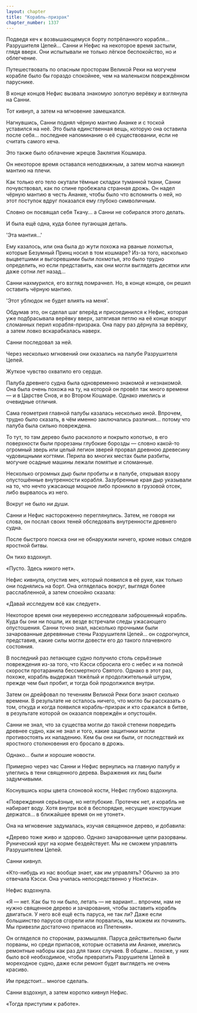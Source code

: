 ```yaml
---
layout: chapter
title: "Корабль-призрак"
chapter_number: 1337
---
```


Подведя кеч к возвышающемуся борту потрёпанного корабля... Разрушителя Цепей... Санни и Нефис на некоторое время застыли, глядя вверх. Они испытывали не только лёгкое беспокойство, но и облегчение.

Путешествовать по опасным просторам Великой Реки на могучем корабле было бы гораздо спокойнее, чем на маленьком повреждённом паруснике.

В конце концов Нефис вызвала знакомую золотую верёвку и взглянула на Санни.

Тот кивнул, а затем на мгновение замешкался.

Нагнувшись, Санни поднял чёрную мантию Ананке и с тоской уставился на неё. Это была единственная вещь, которую она оставила после себя... последнее напоминание о её существовании, если не считать самого кеча.

Это также было облачение жрецов Заклятия Кошмара.

Он некоторое время оставался неподвижным, а затем молча накинул мантию на плечи.

Как только его тело окутали тёмные складки туманной ткани, Санни почувствовал, как по спине пробежала странная дрожь. Он надел чёрную мантию в честь Ананке, чтобы было что вспомнить о ней, но этот поступок вдруг показался ему глубоко символичным.

Словно он посвящал себя Ткачу... а Санни не собирался этого делать.

И была ещё одна, куда более пугающая деталь.

'Эта мантия...'

Ему казалось, или она была до жути похожа на рваные лохмотья, которые Безумный Принц носил в том кошмаре? Из-за того, насколько выцветшими и выгоревшими были лохмотья, это было трудно определить, но если представить, как они могли выглядеть десятки или даже сотни лет назад...

Санни нахмурился, его взгляд помрачнел. Но, в конце концов, он решил оставить чёрную мантию.

'Этот ублюдок не будет влиять на меня'.

Обдумав это, он сделал шаг вперёд и присоединился к Нефис, которая уже подбрасывала верёвку вверх, затягивая петлю на её конце вокруг сломанных перил корабля-призрака. Она пару раз дёрнула за верёвку, а затем ловко вскарабкалась наверх.

Санни последовал за ней.

Через несколько мгновений они оказались на палубе Разрушителя Цепей.

Жуткое чувство охватило его сердце.

Палуба древнего судна была одновременно знакомой и незнакомой. Она была очень похожа на ту, на которой он провёл так много времени — и в Царстве Снов, и во Втором Кошмаре. Однако имелись и очевидные отличия.

Сама геометрия главной палубы казалась несколько иной. Впрочем, трудно было сказать, в чём именно заключались различия... потому что палуба была сильно повреждена.

То тут, то там дерево было расколото и покрыто копотью, в его поверхности были прорезаны глубокие борозды — словно какой-то огромный зверь или целый легион зверей прорвал древнюю древесину чудовищными когтями. Перила во многих местах были разбиты, могучие осадные машины лежали помятые и сломанные.

Несколько огромных дыр были пробиты и в палубе, открывая взору опустошённые внутренности корабля. Зазубренные края дыр указывали на то, что нечто ужасающе мощное либо проникло в грузовой отсек, либо вырвалось из него.

Вокруг не было ни души.

Санни и Нефис настороженно переглянулись. Затем, не говоря ни слова, он послал своих теней обследовать внутренности древнего судна.

После быстрого поиска они не обнаружили ничего, кроме новых следов яростной битвы.

Он тихо вздохнул.

«Пусто. Здесь никого нет».

Нефис кивнула, опустив меч, который появился в её руке, как только они поднялись на борт. Она огляделась вокруг, выглядя более расслабленной, а затем спокойно сказала:

«Давай исследуем всё как следует».

Некоторое время они неуверенно исследовали заброшенный корабль. Куда бы они ни пошли, их везде встречали следы ужасающего опустошения. Санни точно знал, насколько прочными были зачарованные деревянные стены Разрушителя Цепей... он содрогнулся, представив, какие силы могли довести его до такого плачевного состояния.

В последний раз летающее судно получило столь серьёзные повреждения из-за того, что Кэсси сбросила его с небес и на полной скорости протаранила бессмертного Святого. Однако в этот раз, похоже, корабль выдержал тяжёлый и продолжительный штурм, прежде чем был пробит, и тогда бой продолжился внутри.

Затем он дрейфовал по течениям Великой Реки боги знают сколько времени. В результате не осталось ничего, что могло бы рассказать о том, откуда и когда появился корабль-призрак и кто сражался в битве, в результате которой он оказался повреждён и опустошён.

Санни не знал, что за существа могли до такой степени повредить древнее судно, как не знал и того, какие защитники могли противостоять их нападению. Кем бы они ни были, от последствий их яростного столкновения его бросало в дрожь.

Однако... были и хорошие новости.

Примерно через час Санни и Нефис вернулись на главную палубу и улеглись в тени священного дерева. Выражения их лиц были задумчивыми.

Коснувшись коры цвета слоновой кости, Нефис глубоко вздохнула.

«Повреждения серьёзные, но неглубокие. Протечек нет, и корабль не набирает воду. Хотя внутри всё в беспорядке, несущие конструкции держатся... в ближайшее время он не утонет».

Она на мгновение задумалась, изучая священное дерево, и добавила:

«Дерево тоже живо и здорово. Однако зачарованные цепи разорваны. Рунический круг на корме бездействует. Мы не сможем управлять Разрушителем Цепей.

Санни кивнул.

«Кто-нибудь из нас вообще знает, как им управлять? Обычно за это отвечала Кэсси. Она училась непосредственно у Ноктиса».

Нефис вздохнула.

«Я — нет. Как бы то ни было, летать — не вариант... впрочем, нам не нужно священное дерево и зачарования, чтобы заставить корабль двигаться. У него всё ещё есть паруса, не так ли? Даже если большинство парусов сгорели или порвались, мы можем их починить. Мы привезли достаточно припасов из Плетения».

Он огляделся по сторонам, размышляя. Паруса действительно были порваны, но среди припасов, которые оставила им Ананке, имелись ремонтные наборы как раз для таких случаев. В общем... похоже, у них было всё необходимое, чтобы превратить Разрушителя Цепей в мореходное судно, даже если ремонт будет выглядеть не очень красиво.

Им предстоит... многое сделать.

Санни вздохнул, а затем коротко кивнул Нефис.

«Тогда приступим к работе».